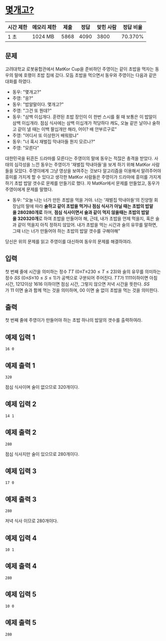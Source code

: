 # [몇개고?](https://www.acmicpc.net/problem/27294)

| 시간 제한 | 메모리 제한 | 제출 | 정답 | 맞힌 사람 | 정답 비율 |
| --- | --- | --- | --- | --- | --- |
| 1 초 | 1024 MB | 5868 | 4090 | 3800 | 70.370% |

## 문제

고려대학교 로봇융합관에서 MatKor Cup을 준비하던 주영이는 같이 초밥을 먹자는 동우의 말에 호랭이 초밥 집에 갔다. 모듬 초밥을 먹으면서 동우와 주영이는 다음과 같은 대화를 하였다.

- 동우: "몇개고?"
- 주영: "응?"
- 동우: "밥알말이다. 몇개고?"
- 주영: "그건 또 뭔데?"
- 동우: "삼백 이십개다. 훈련된 초밥 장인이 이 한번 스시를 쥘 때 보통은 이 밥알이 삼백 이십개라. 점심 식사에는 삼백 이십개가 적당하다 캐도, 오늘 같은 날이나 술하고 같이 낼 때는 이백 팔십개만 해라, 어이? 배 안부르구로"
- 주영: "어디서 또 이상한거 배워왔냐"
- 동우: "너 혹시 재벌집 막내아들 뭔지 모르나?"
- 주영: "모른다"

대한민국을 뒤흔든 드라마를 모른다는 주영이의 말에 동우는 적잖은 충격을 받았다. 사태의 심각성을 느낀 동우는 주영이가 '재벌집 막내아들'을 보게 하기 위해 MatKor 사람들을 모았다. 주영이에게 그냥 영상을 보여주는 것보다 알고리즘을 이용해서 알려주어야 흥미를 가지게 할 수 있다고 생각한 MatKor 사람들은 주영이가 드라마에 흥미를 가지게 하기 초밥 밥알 갯수로 문제를 만들기로 했다. 자 MatKor에서 문제를 만들었고, 동우가 주영이에게 문제를 말했다.

- 동우: "오늘 나는 너가 만든 초밥을 먹을 거야. 너는 '재벌집 막내아들'의 진양철 회장님의 말에 따라 **술하고 같이 초밥을 먹거나 점심 식사가 아닐 때는 초밥의 밥알을 280$280$개로** 하며, **점심 식사이면서 술과 같이 먹지 않을때는 초밥의 밥알을 320$320$개**로 하여 초밥을 만들어야 해, 근데, 내가 초밥을 언제 먹을지, 혹은 술과 같이 먹을지 아직 정하지 않았어. 내가 초밥을 먹는 시간과 술의 유무를 말하면, 그때 너는 너가 만들어야 하는 초밥의 밥알 갯수를 구해야해"

당신은 위의 문제를 읽고 주영이를 대신하여 동우의 문제를 해결하여라.

## 입력

첫 번째 줄에 시간을 의미하는 정수 𝑇$T$ (0≤𝑇≤23$0 \le T \le 23$)와 술의 유무를 의미하는 정수 𝑆$S$ (0≤𝑆≤1$0 \le S \le 1$)가 공백으로 구분되어 주어진다. 𝑇$T$가 11$11$이하이면 아침 시간, 12$12$이상 16$16$ 이하이면 점심 시간, 그렇지 않으면 저녁 시간을 뜻한다. 𝑆$S$가 1$1$ 이면 술과 함께 먹는 것을 의미하며, 0$0$ 이면 술 없이 초밥을 먹는 것을 의미한다.

## 출력

첫 번째 줄에 주영이가 만들어야 하는 초밥 하나의 밥알의 갯수를 출력하여라.

## 예제 입력 1

```
16 0

```

## 예제 출력 1

```
320

```

점심 식사이며 술이 없으므로 320개이다.

## 예제 입력 2

```
14 1

```

## 예제 출력 2

```
280

```

점심 식사지만 술이 있으므로 280개이다.

## 예제 입력 3

```
17 0

```

## 예제 출력 3

```
280

```

저녁 식사 이므로 280개이다.

## 예제 입력 4

```
10 1

```

## 예제 출력 4

```
280

```

## 예제 입력 5

```
10 0

```

## 예제 출력 5

```
280
```
